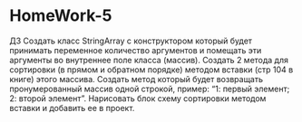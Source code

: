 # HomeWork-5
ДЗ
Создать класс StringArray с конструктором который будет принимать переменное количество аргументов и помещать эти аргументы во внутреннее поле класса (массив).
Создать 2 метода для сортировки (в прямом и обратном порядке) методом вставки (стр 104 в книге) этого массива.
Создать метод который будет возвращать пронумерованный массив одной строкой, пример: “1: первый элемент; 2: второй элемент”.
Нарисовать блок схему сортировки методом вставки и добавить ее в проект.
